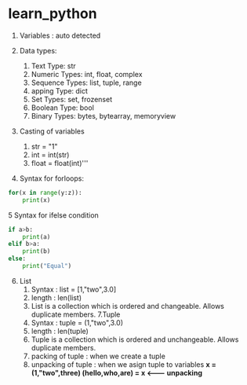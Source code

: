 # learn_python 
1. Variables : auto detected 
2. Data types:
	1. Text Type: str <br/>
	2. Numeric Types:	int, float, complex 
	3. Sequence Types:	list, tuple, range
	4. apping Type:		dict
	5. Set Types:		set, frozenset
	6. Boolean Type:	bool
	7. Binary Types:	bytes, bytearray, memoryview
3. Casting of variables
	1. str = "1"
 	2. int = int(str)
	3. float = float(int)'''
		
4. Syntax for forloops: 
```python
for(x in range(y:z)):
	print(x)
```

5 Syntax for ifelse condition
```python
if a>b:
	print(a)
elif b>a:
	print(b)
else:
	print("Equal")
```

6. List
	1. Syntax : list = [1,"two",3.0]
	2. length : len(list)
	3. List is a collection which is ordered and changeable. Allows duplicate members.
7.Tuple
	1. Syntax : tuple = (1,"two",3.0)
	2. length : len(tuple)
	3. Tuple is a collection which is ordered and unchangeable. Allows duplicate members.
	4. packing of tuple : when we create a tuple 
	6. unpacking of tuple : when we asign tuple to variables
	**x = (1,"two",three)
	(hello,who,are) = x <--- unpacking**
	
	
